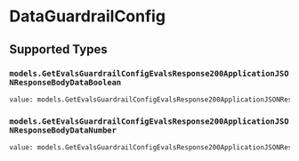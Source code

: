 # DataGuardrailConfig


## Supported Types

### `models.GetEvalsGuardrailConfigEvalsResponse200ApplicationJSONResponseBodyDataBoolean`

```python
value: models.GetEvalsGuardrailConfigEvalsResponse200ApplicationJSONResponseBodyDataBoolean = /* values here */
```

### `models.GetEvalsGuardrailConfigEvalsResponse200ApplicationJSONResponseBodyDataNumber`

```python
value: models.GetEvalsGuardrailConfigEvalsResponse200ApplicationJSONResponseBodyDataNumber = /* values here */
```


